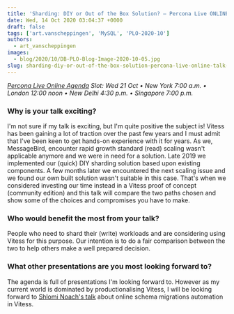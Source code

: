 ```yaml
---
title: 'Sharding: DIY or Out of the Box Solution? – Percona Live ONLINE Talk Preview'
date: Wed, 14 Oct 2020 03:04:37 +0000
draft: false
tags: ['art.vanscheppingen', 'MySQL', 'PLO-2020-10']
authors:
  - art_vanscheppingen
images:
  - blog/2020/10/DB-PLO-Blog-Image-2020-10-05.jpg
slug: sharding-diy-or-out-of-the-box-solution-percona-live-online-talk-preview
---
```


_[Percona Live Online Agenda](https://www.percona.com/live/agenda) Slot: Wed 21 Oct • New York 7:00 a.m. • London 12:00 noon • New Delhi 4:30 p.m. • Singapore 7:00 p.m._

### Why is your talk exciting?

I'm not sure if my talk is exciting, but I'm quite positive the subject is! Vitess has been gaining a lot of traction over the past few years and I must admit that I've been keen to get hands-on experience with it for years. As we, MessageBird, encounter rapid growth standard (read) scaling wasn't applicable anymore and we were in need for a solution. Late 2019 we implemented our (quick) DIY sharding solution based upon existing components. A few months later we encountered the next scaling issue and we found our own built solution wasn't suitable in this case. That's when we considered investing our time instead in a Vitess proof of concept (community edition) and this talk will compare the two paths chosen and show some of the choices and compromises you have to make.

### Who would benefit the most from your talk?

People who need to shard their (write) workloads and are considering using Vitess for this purpose. Our intention is to do a fair comparison between the two to help others make a well prepared decision.

### What other presentations are you most looking forward to?

The agenda is full of presentations I'm looking forward to. However as my current world is dominated by productionalising Vitess, I will be looking forward to [Shlomi Noach's talk](https://perconaliveonline2020.sched.com/event/ePp6/vitess-online-schema-migration-automation) about online schema migrations automation in Vitess.